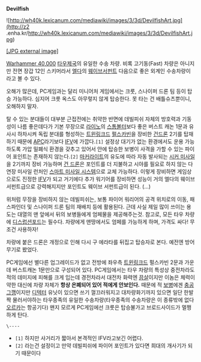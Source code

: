 **Devilfish**

![http://wh40k.lexicanum.com/mediawiki/images/3/3d/DevilfishArt.jpg](http://z2
.enha.kr/http://wh40k.lexicanum.com/mediawiki/images/3/3d/DevilfishArt.jpg)

[[JPG external
image]](http://wh40k.lexicanum.com/mediawiki/images/3/3d/DevilfishArt.jpg)

[Warhammer 40,000](Warhammer%2040%2C000.md) [타우제국](%ED%83%80%EC%9A%B0%28Warhammer%2040%2C000%29.md)의 유일한 수송 차량. 비록
고기동(Fast) 차량은 아니지만 전면 장갑 12인 스키머라서 [엘다](%EC%97%98%EB%8B%A4.md)의 [웨이브서펀트](%EC%9B%A8%EC%9D%B4%EB%B8%8C%20%EC%84%9C%ED%8E%80%ED%8A%B8.md) 다음으로 좋은
외계인 수송차량이라고 볼 수 있다.

오해가 많은데, PC게임과는 달리 미니어처 게임에서는 크룻, 스나이퍼 드론 팀 등이 탑승 가능하다. 심지어 크룻 옥스도 아무렇지 않게
탑승한다. 못 타는 건 배틀슈츠뿐이니, 오해하지 말자.

탈 수 있는 분대들이 대부분 근접전에는 취약한 반면에 데빌피쉬 자체의 방호력과 기동성이 나름 좋은데다가 기본 무장으로
[라이노](%EB%9D%BC%EC%9D%B4%EB%85%B8%28Warhammer%2040%2C000%29.md)의 [스톰볼터](%EC%8A%A4%ED%86%B0%20%EB%B3%BC%ED%84%B0.md)보다 좋은 버스트 캐논 1문과 유사시 하차시켜 독립
분대를 형성하는 [트윈링크드](%ED%8A%B8%EC%9C%88%EB%A7%81%ED%81%AC%EB%93%9C.md) [펄스카빈](%ED%8E%84%EC%8A%A4%20%EC%B9%B4%EB%B9%88.md)을 장비한 [건드론](%EA%B1%B4%20%EB%93%9C%EB%A1%A0.md) 2기를 탑재하기 때문에 [APC](APC.md)라기보다
[IFV](IFV.md)에 가깝다.`[1]` 설정상 대기가 없는 환경에서도 운용 가능하도록 가압 밀폐식 환경을 갖추고 있어서 안에
탑승한 보병이 사격을 가할 수 있는 파이어 포인트는 존재하지 않는다.`[2]`
[마커라이트](%EB%A7%88%EC%BB%A4%EB%9D%BC%EC%9D%B4%ED%8A%B8.md)의 유도에 따라 자동 발사되는
[시커 미사일](%EC%8B%9C%EC%BB%A4%20%EB%AF%B8%EC%82%AC%EC%9D%BC.md)을 2기까지 장비 가능하며
[건 드론](%EA%B1%B4%20%EB%93%9C%EB%A1%A0.md)은 포인트를 더 지불하고 시야를 필요로 하지 않는 다연장
미사일 런처인 [스마트 미사일 시스템](%EC%8A%A4%EB%A7%88%ED%8A%B8%20%EB%AF%B8%EC%82%AC%EC%9D%BC%20%EC%8B%9C%EC%8A%A4%ED%85%9C.md)으로 교체 가능하다. 이렇게 장비하면 게임상으로도 진정한
[IFV](IFV.md)가 되고 거기에다 추가 워기어를 장비하면 성능이 거의 엘다의 웨이브 서펀트급으로 강력해지지만 포인트도 웨이브
서펀트급이 된다. (...)

위처럼 무장을 장비하지 않는 데빌피쉬는, 보통 파이어 워리어의 공격 위치로의 이동, 패스파인더 및 스나이퍼 드론 팀의 재배치 등에 활용된다.
근데 사실 제일 많이 쓰이는 용도는 대열의 맨 앞에서 뒤의 보병들에게 엄페물을 제공해주는것. 참고로, 모든 타우 차량에 [디스럽션포드](%EB%94%94%EC%8A%A4%EB%9F%BD%EC%85%98%20%ED%8F%AC%EB%93%9C.md)는 필수다.
차량에게 맨땅에서도 엄페를 가능하게 하며, 가격도 싸다! 무조건 사용하자!

차량에 붙은 드론은 개정으로 인해 다시 구 에라타를 뒤집고 탑승자로 본다. 예전엔 방어 무기로 봤었다.

PC게임에선 별다른 업그레이드가 없고 전방에 좌우측
[트윈링크드](%ED%8A%B8%EC%9C%88%EB%A7%81%ED%81%AC%EB%93%9C.md) 펄스카빈 2문과 가운데
버스트캐논 1문만으로 구성되어 있다. PC게임에서는 타우 차량의 특성상 중전차라도 적의 데미지에 피해를 크게 입는데 경전차라서 대전차 화력엔
[끔살](%EB%81%94%EC%82%B4.md)이지만 이놈은 체력이 약한 대신에 차량 자체가 **항상 은폐되어 있어 적에게
안보인다.** 때문에 적 [보병](%EB%B3%B4%EB%B3%91.md)에겐
[충공그깽](%EC%B6%A9%EA%B3%B5%EA%B7%B8%EA%B9%BD.md)이지만
[디텍터](%EB%94%94%ED%85%8D%ED%84%B0.md) 유닛이 있으면 쓰기 껄끄러워지고 대차량화기까지 있으면 일단 한발짝
물러서야하는 타우종족의 유일한 수송차량(타우종족의 수송차량은 이 종류밖에 없다
[오르카](%EC%98%A4%EB%A5%B4%EC%B9%B4.md)는 항공기다) 왠지 모르게 PC게임에선 크룻은 탑승불가고
브로드사이드가 멀쩡하게 탄다.

`\----`

  * `[1]` 하지만 사거리가 짧아서 본격적인 IFV라고보긴 어렵다.
  * `[2]` 라는건 설정이고 만약 데빌피쉬에 파이어 포인트가 있다면 희대의 개사기가 되기 때문이다


